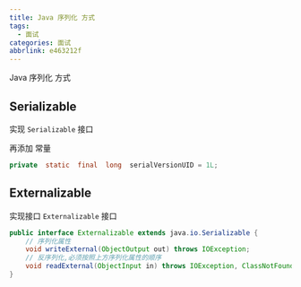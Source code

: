 ```yaml
---
title: Java 序列化 方式
tags:
  - 面试
categories: 面试
abbrlink: e463212f
---
```

Java 序列化 方式


## Serializable 

实现 `Serializable` 接口 

再添加 常量 
<!-- more -->
```java
private  static  final  long  serialVersionUID = 1L;
```

## Externalizable

实现接口 `Externalizable` 接口 

```java
public interface Externalizable extends java.io.Serializable {
    // 序列化属性
    void writeExternal(ObjectOutput out) throws IOException;
    // 反序列化,必须按照上方序列化属性的顺序
    void readExternal(ObjectInput in) throws IOException, ClassNotFoundException;
}
```

